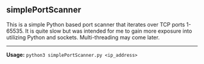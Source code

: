## simplePortScanner

This is a simple Python based port scanner that iterates over TCP ports 1-65535. It is quite slow but was intended for me to gain more exposure into utilizing Python and sockets. Multi-threading may come later.
___

**Usage:** `python3 simplePortScanner.py <ip_address>`
